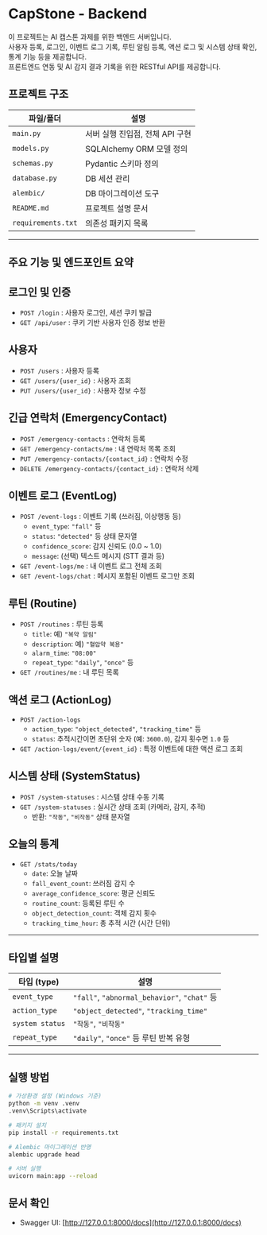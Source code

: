 # CapStone - Backend

이 프로젝트는 AI 캡스톤 과제를 위한 백엔드 서버입니다.  
사용자 등록, 로그인, 이벤트 로그 기록, 루틴 알림 등록, 액션 로그 및 시스템 상태 확인, 통계 기능 등을 제공합니다.  
프론트엔드 연동 및 AI 감지 결과 기록을 위한 RESTful API를 제공합니다.

## 프로젝트 구조

| 파일/폴더              | 설명 |
|------------------------|------|
| `main.py`              | 서버 실행 진입점, 전체 API 구현 |
| `models.py`            | SQLAlchemy ORM 모델 정의 |
| `schemas.py`           | Pydantic 스키마 정의 |
| `database.py`          | DB 세션 관리 |
| `alembic/`             | DB 마이그레이션 도구 |
| `README.md`            | 프로젝트 설명 문서 |
| `requirements.txt`     | 의존성 패키지 목록 |

-----------------------------------------------------------------

## 주요 기능 및 엔드포인트 요약

## 로그인 및 인증

- `POST /login` : 사용자 로그인, 세션 쿠키 발급
- `GET /api/user` : 쿠키 기반 사용자 인증 정보 반환

## 사용자

- `POST /users` : 사용자 등록
- `GET /users/{user_id}` : 사용자 조회
- `PUT /users/{user_id}` : 사용자 정보 수정

## 긴급 연락처 (EmergencyContact)

- `POST /emergency-contacts` : 연락처 등록
- `GET /emergency-contacts/me` : 내 연락처 목록 조회
- `PUT /emergency-contacts/{contact_id}` : 연락처 수정
- `DELETE /emergency-contacts/{contact_id}` : 연락처 삭제

## 이벤트 로그 (EventLog)

- `POST /event-logs` : 이벤트 기록 (쓰러짐, 이상행동 등)
  - `event_type`: `"fall"` 등
  - `status`: `"detected"` 등 상태 문자열
  - `confidence_score`: 감지 신뢰도 (0.0 ~ 1.0)
  - `message`: (선택) 텍스트 메시지 (STT 결과 등)
- `GET /event-logs/me` : 내 이벤트 로그 전체 조회
- `GET /event-logs/chat` : 메시지 포함된 이벤트 로그만 조회

## 루틴 (Routine)

- `POST /routines` : 루틴 등록
  - `title`: 예) `"복약 알림"`
  - `description`: 예) `"혈압약 복용"`
  - `alarm_time`: `"08:00"`
  - `repeat_type`: `"daily"`, `"once"` 등
- `GET /routines/me` : 내 루틴 목록

## 액션 로그 (ActionLog)

- `POST /action-logs`
  - `action_type`: `"object_detected"`, `"tracking_time"` 등
  - `status`: 추적시간이면 초단위 숫자 (예: `3600.0`), 감지 횟수면 `1.0` 등
- `GET /action-logs/event/{event_id}` : 특정 이벤트에 대한 액션 로그 조회

## 시스템 상태 (SystemStatus)

- `POST /system-statuses` : 시스템 상태 수동 기록
- `GET /system-statuses` : 실시간 상태 조회 (카메라, 감지, 추적)
  - 반환: `"작동"`, `"비작동"` 상태 문자열

## 오늘의 통계

- `GET /stats/today`
  - `date`: 오늘 날짜
  - `fall_event_count`: 쓰러짐 감지 수
  - `average_confidence_score`: 평균 신뢰도
  - `routine_count`: 등록된 루틴 수
  - `object_detection_count`: 객체 감지 횟수
  - `tracking_time_hour`: 총 추적 시간 (시간 단위)

-----------------------------------------------------------------

## 타입별 설명

| 타입 (type)         | 설명 |
|---------------------|------|
| `event_type`        | `"fall"`, `"abnormal_behavior"`, `"chat"` 등 |
| `action_type`       | `"object_detected"`, `"tracking_time"` |
| `system status`     | `"작동"`, `"비작동"` |
| `repeat_type`       | `"daily"`, `"once"` 등 루틴 반복 유형 |

-----------------------------------------------------------------

## 실행 방법

```bash
# 가상환경 설정 (Windows 기준)
python -m venv .venv
.venv\Scripts\activate

# 패키지 설치
pip install -r requirements.txt

# Alembic 마이그레이션 반영
alembic upgrade head

# 서버 실행
uvicorn main:app --reload
```

## 문서 확인

- Swagger UI: [http://127.0.0.1:8000/docs](http://127.0.0.1:8000/docs)